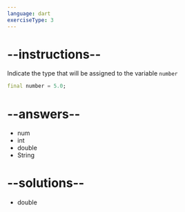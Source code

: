 ```yaml
---
language: dart
exerciseType: 3
---
```


# --instructions--

Indicate the type that will be assigned to the variable `number`
```dart
final number = 5.0;
```

# --answers--

- num
- int
- double
- String

# --solutions--

- double

